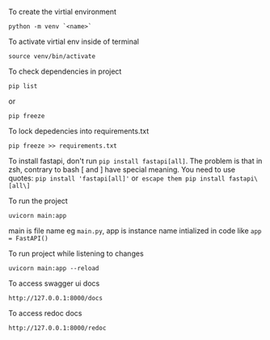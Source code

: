To create the virtial environment

    python -m venv `<name>`

To activate virtial env inside of terminal

    source venv/bin/activate

To check dependencies in project

    pip list

or

    pip freeze

To lock depedencies into requirements.txt

    pip freeze >> requirements.txt

To install fastapi, don't run `pip install fastapi[all]`.
The problem is that in zsh, contrary to bash [ and ] have special meaning. You need to use quotes: `pip install 'fastapi[all]'` or` escape them pip install fastapi\[all\]`

To run the project

    uvicorn main:app

main is file name eg `main.py`, app is instance name intialized in code like `app = FastAPI() `

To run project while listening to changes

    uvicorn main:app --reload

To access swagger ui docs

    http://127.0.0.1:8000/docs

To access redoc docs

    http://127.0.0.1:8000/redoc
